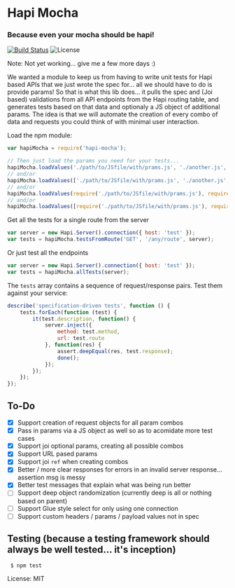 # Hapi Mocha
### Because even your mocha should be hapi!

[![Build Status](https://travis-ci.org/appersonlabs/hapi-mocha.svg?branch=master)](https://travis-ci.org/appersonlabs/hapi-mocha)
![License](https://img.shields.io/badge/license-MIT-blue.svg)

Note: Not yet working... give me a few more days :)

We wanted a module to keep us from having to write unit tests for Hapi based APIs that we just wrote the spec for... all we should have to do is provide params!
So that is what this lib does... it pulls the spec and (Joi based) validations from all API endpoints from the Hapi routing table, and generates tests based on that data and optionaly a JS object of additional params.
The idea is that we will automate the creation of every combo of data and requests you could think of with minimal user interaction.


Load the npm module:

```javascript
var hapiMocha = require('hapi-mocha');

// Then just load the params you need for your tests...
hapiMocha.loadValues('./path/to/JSfile/with/prams.js', './another.js', './yetAnother.js');
// and/or
hapiMocha.loadValues(['./path/to/JSfile/with/prams.js', './another.js', './yetAnother.js']);
// and/or
hapiMocha.loadValues(require('./path/to/JSfile/with/prams.js'), require('./another.js'));
// and/or
hapiMocha.loadValues([require('./path/to/JSfile/with/prams.js'), require('./another.js')]);

```

Get all the tests for a single route from the server
```javascript
var server = new Hapi.Server().connection({ host: 'test' });
var tests = hapiMocha.testsFromRoute('GET', '/any/route', server);

```


Or just test all the endpoints
```javascript
var server = new Hapi.Server().connection({ host: 'test' });
var tests = hapiMocha.allTests(server);

```


The `tests` array contains a sequence of request/response pairs.  Test them against your service:

```javascript
describe('specification-driven tests', function () {
    tests.forEach(function (test) {
        it(test.description, function() {
            server.inject({
                method: test.method,
                url: test.route
            }, function(res) {
                assert.deepEqual(res, test.response);
                done();
            });
        });
    });
});
```

## To-Do
- [X] Support creation of request objects for all param combos
- [X] Pass in params via a JS object as well so as to acomidate more test cases
- [X] Support joi optional params, creating all possible combos
- [X] Support URL pased params
- [X] Support joi `ref` when creating combos
- [X] Better / more clear responses for errors in an invalid server response... assertion msg is messy
- [X] Better test messages that explain what was being run better
- [ ] Support deep object randomization (currently deep is all or nothing based on parent)
- [ ] Support Glue style select for only using one connection
- [ ] Support custom headers / params / payload values not in spec

## Testing (because a testing framework should always be well tested... it's inception)

```
 $ npm test
```

License: MIT
